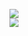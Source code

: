 [![](https://img.shields.io/badge/Made%20With-Github%20Spray-lightgrey.svg?style=for-the-badge&logo=github)](https://github.com/Annihil/github-spray#24329)  
[![](https://i.imgur.com/2DrTn0Z.gif)](https://github.com/Annihil/github-spray)